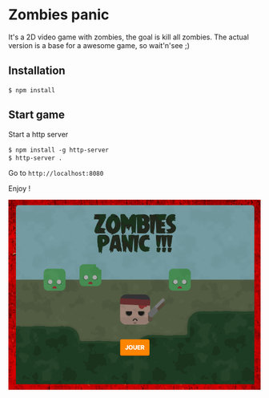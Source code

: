 Zombies panic
=============

It's a 2D video game with zombies, the goal is kill all zombies. The actual version is a base for a awesome game, so wait'n'see ;)

Installation
------------

```
$ npm install
```

Start game
----------

Start a http server

```
$ npm install -g http-server
$ http-server .
```

Go to `http://localhost:8080`

Enjoy !

![Zombies panic](/media/images/zombies-panic.gif)
